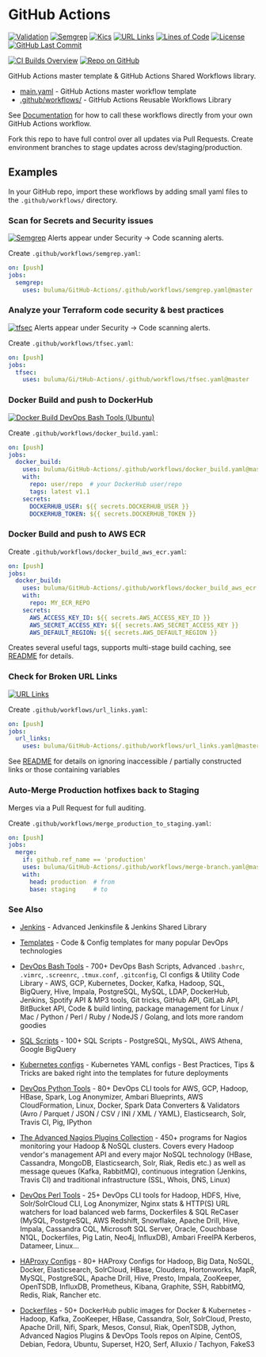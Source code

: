 # GitHub Actions

[![Validation](https://github.com/buluma/GitHub-Actions/actions/workflows/validate.yaml/badge.svg)](https://github.com/buluma/GitHub-Actions/actions/workflows/validate.yaml)
[![Semgrep](https://github.com/buluma/GitHub-Actions/actions/workflows/semgrep.yaml/badge.svg)](https://github.com/buluma/GitHub-Actions/actions/workflows/semgrep.yaml)
[![Kics](https://github.com/buluma/GitHub-Actions/actions/workflows/kics.yaml/badge.svg)](https://github.com/buluma/GitHub-Actions/actions/workflows/kics.yaml)
[![URL Links](https://github.com/buluma/GitHub-Actions/actions/workflows/url_links.yaml/badge.svg)](https://github.com/buluma/GitHub-Actions/actions/workflows/url_links.yaml)
[![Lines of Code](https://img.shields.io/badge/lines%20of%20code-2.1k-lightgrey?logo=codecademy)](https://github.com/buluma/GitHub-Actions)
[![License](https://img.shields.io/github/license/buluma/GitHub-Actions)](https://github.com/buluma/GitHub-Actions/blob/master/LICENSE)
[![GitHub Last Commit](https://img.shields.io/github/last-commit/buluma/GitHub-Actions?logo=github)](https://github.com/buluma/GitHub-Actions/commits/master)

[![CI Builds Overview](https://img.shields.io/badge/CI%20Builds-Overview%20Page-blue?logo=circleci)](https://bitbucket.org/harisekhon/devops-bash-tools/src/master/STATUS.md)
[![Repo on GitHub](https://img.shields.io/badge/repo-GitHub-2088FF?logo=github)](https://github.com/buluma/GitHub-Actions)

GitHub Actions master template & GitHub Actions Shared Workflows library.

- [main.yaml](https://github.com/buluma/GitHub-Actions/blob/master/main.yaml) - GitHub Actions master workflow template
- [.github/workflows/](https://github.com/buluma/GitHub-Actions/tree/master/.github/workflows) - GitHub Actions Reusable Workflows Library

See [Documentation](https://docs.github.com/en/actions/using-workflows/reusing-workflows#calling-a-reusable-workflow) for how to call these workflows directly from your own GitHub Actions workflow.

Fork this repo to have full control over all updates via Pull Requests. Create environment branches to stage updates across dev/staging/production.

## Examples

In your GitHub repo, import these workflows by adding small yaml files to the `.github/workflows/` directory.

### Scan for Secrets and Security issues

[![Semgrep](https://github.com/buluma/GitHub-Actions/actions/workflows/semgrep.yaml/badge.svg)](https://github.com/buluma/GitHub-Actions/actions/workflows/semgrep.yaml)
Alerts appear under Security -> Code scanning alerts.

Create `.github/workflows/semgrep.yaml`:
```yaml
on: [push]
jobs:
  semgrep:
    uses: buluma/GitHub-Actions/.github/workflows/semgrep.yaml@master
```

### Analyze your Terraform code security & best practices

[![tfsec](https://github.com/HariSekhon/Terraform/actions/workflows/tfsec.yaml/badge.svg)](https://github.com/HariSekhon/Terraform/actions/workflows/tfsec.yaml)
Alerts appear under Security -> Code scanning alerts.

Create `.github/workflows/tfsec.yaml`:
```yaml
on: [push]
jobs:
  tfsec:
    uses: buluma/Gi/tHub-Actions/.github/workflows/tfsec.yaml@master
```

### Docker Build and push to DockerHub

[![Docker Build DevOps Bash Tools (Ubuntu)](https://github.com/HariSekhon/Dockerfiles/actions/workflows/docker_build_devops_bash_tools_ubuntu.yaml/badge.svg)](https://github.com/HariSekhon/Dockerfiles/actions/workflows/docker_build_devops_bash_tools_ubuntu.yaml)

Create `.github/workflows/docker_build.yaml`:
```yaml
on: [push]
jobs:
  docker_build:
    uses: buluma/GitHub-Actions/.github/workflows/docker_build.yaml@master
    with:
      repo: user/repo  # your DockerHub user/repo
      tags: latest v1.1
    secrets:
      DOCKERHUB_USER: ${{ secrets.DOCKERHUB_USER }}
      DOCKERHUB_TOKEN: ${{ secrets.DOCKERHUB_TOKEN }}
```

### Docker Build and push to AWS ECR

Create `.github/workflows/docker_build_aws_ecr.yaml`:
```yaml
on: [push]
jobs:
  docker_build:
    uses: buluma/GitHub-Actions/.github/workflows/docker_build_aws_ecr.yaml@master
    with:
      repo: MY_ECR_REPO
    secrets:
      AWS_ACCESS_KEY_ID: ${{ secrets.AWS_ACCESS_KEY_ID }}
      AWS_SECRET_ACCESS_KEY: ${{ secrets.AWS_SECRET_ACCESS_KEY }}
      AWS_DEFAULT_REGION: ${{ secrets.AWS_DEFAULT_REGION }}
```
Creates several useful tags, supports multi-stage build caching, see [README](https://github.com/buluma/GitHub-Actions/blob/master/.github/workflows/README.md) for details.

### Check for Broken URL Links

[![URL Links](https://github.com/buluma/GitHub-Actions/actions/workflows/url_links.yaml/badge.svg)](https://github.com/buluma/GitHub-Actions/actions/workflows/url_links.yaml)

Create `.github/workflows/url_links.yaml`:
```yaml
on: [push]
jobs:
  url_links:
    uses: buluma/GitHub-Actions/.github/workflows/url_links.yaml@master
```
See [README](https://github.com/buluma/GitHub-Actions/blob/master/.github/workflows/README.md) for details on ignoring inaccessible / partially constructed links or those containing variables

### Auto-Merge Production hotfixes back to Staging

Merges via a Pull Request for full auditing.

Create `.github/workflows/merge_production_to_staging.yaml`:
```yaml
on: [push]
jobs:
  merge:
    if: github.ref_name == 'production'
    uses: buluma/GitHub-Actions/.github/workflows/merge-branch.yaml@master
    with:
      head: production  # from
      base: staging     # to
```

### See Also

- [Jenkins](https://github.com/harisekhon/jenkins) - Advanced Jenkinsfile & Jenkins Shared Library

- [Templates](https://github.com/harisekhon/templates) - Code & Config templates for many popular DevOps technologies

- [DevOps Bash Tools](https://github.com/harisekhon/devops-bash-tools) - 700+ DevOps Bash Scripts, Advanced `.bashrc`, `.vimrc`, `.screenrc`, `.tmux.conf`, `.gitconfig`, CI configs & Utility Code Library - AWS, GCP, Kubernetes, Docker, Kafka, Hadoop, SQL, BigQuery, Hive, Impala, PostgreSQL, MySQL, LDAP, DockerHub, Jenkins, Spotify API & MP3 tools, Git tricks, GitHub API, GitLab API, BitBucket API, Code & build linting, package management for Linux / Mac / Python / Perl / Ruby / NodeJS / Golang, and lots more random goodies

- [SQL Scripts](https://github.com/HariSekhon/SQL-scripts) - 100+ SQL Scripts - PostgreSQL, MySQL, AWS Athena, Google BigQuery

- [Kubernetes configs](https://github.com/HariSekhon/Kubernetes-configs) - Kubernetes YAML configs - Best Practices, Tips & Tricks are baked right into the templates for future deployments

- [DevOps Python Tools](https://github.com/harisekhon/devops-python-tools) - 80+ DevOps CLI tools for AWS, GCP, Hadoop, HBase, Spark, Log Anonymizer, Ambari Blueprints, AWS CloudFormation, Linux, Docker, Spark Data Converters & Validators (Avro / Parquet / JSON / CSV / INI / XML / YAML), Elasticsearch, Solr, Travis CI, Pig, IPython

- [The Advanced Nagios Plugins Collection](https://github.com/harisekhon/nagios-plugins) - 450+ programs for Nagios monitoring your Hadoop & NoSQL clusters. Covers every Hadoop vendor's management API and every major NoSQL technology (HBase, Cassandra, MongoDB, Elasticsearch, Solr, Riak, Redis etc.) as well as message queues (Kafka, RabbitMQ), continuous integration (Jenkins, Travis CI) and traditional infrastructure (SSL, Whois, DNS, Linux)

- [DevOps Perl Tools](https://github.com/harisekhon/perl-tools) - 25+ DevOps CLI tools for Hadoop, HDFS, Hive, Solr/SolrCloud CLI, Log Anonymizer, Nginx stats & HTTP(S) URL watchers for load balanced web farms, Dockerfiles & SQL ReCaser (MySQL, PostgreSQL, AWS Redshift, Snowflake, Apache Drill, Hive, Impala, Cassandra CQL, Microsoft SQL Server, Oracle, Couchbase N1QL, Dockerfiles, Pig Latin, Neo4j, InfluxDB), Ambari FreeIPA Kerberos, Datameer, Linux...

- [HAProxy Configs](https://github.com/HariSekhon/HAProxy-configs) - 80+ HAProxy Configs for Hadoop, Big Data, NoSQL, Docker, Elasticsearch, SolrCloud, HBase, Cloudera, Hortonworks, MapR, MySQL, PostgreSQL, Apache Drill, Hive, Presto, Impala, ZooKeeper, OpenTSDB, InfluxDB, Prometheus, Kibana, Graphite, SSH, RabbitMQ, Redis, Riak, Rancher etc.

- [Dockerfiles](https://github.com/HariSekhon/Dockerfiles) - 50+ DockerHub public images for Docker & Kubernetes - Hadoop, Kafka, ZooKeeper, HBase, Cassandra, Solr, SolrCloud, Presto, Apache Drill, Nifi, Spark, Mesos, Consul, Riak, OpenTSDB, Jython, Advanced Nagios Plugins & DevOps Tools repos on Alpine, CentOS, Debian, Fedora, Ubuntu, Superset, H2O, Serf, Alluxio / Tachyon, FakeS3
